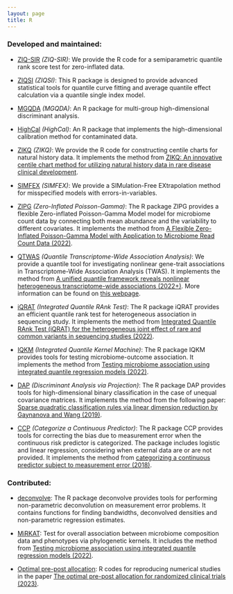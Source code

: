 ```yaml
---
layout: page
title: R 
---
```


### Developed and maintained:

   - [ZIQ-SIR](https://github.com/tianyingw/ZIQ-SIR) _(ZIQ-SIR)_: We provide the R code for a semiparametric quantile rank score test for zero-inflated data.

   - [ZIQSI](https://github.com/tianyingw/ZIQSI) _(ZIQSI)_: This R package is designed to provide advanced statistical tools for quantile curve fitting and average quantile effect calculation via a quantile single index model.

   - [MGQDA](https://github.com/tianyingw/MGQDA/tree/main) _(MGQDA)_: An R package for multi-group high-dimensional discriminant analysis.

   - [HighCal](http://github.com/tianyingw/HighCal) _(HighCal)_: An R package that implements the high-dimensional calibration method for contaminated data.
     
   - [ZIKQ](https://github.com/tianyingw/ZIKQ) _(ZIKQ)_: We provide the R code for constructing centile charts for natural history data. It implements the method from [ZIKQ: An innovative centile chart method for utilizing natural history data in rare disease clinical development]().
   
   - [SIMFEX](https://github.com/tianyingw/SIMFEX) _(SIMFEX)_: We provide a SIMulation-Free EXtrapolation method for misspecified models with errors-in-variables.
   
   - [ZIPG](https://cran.r-project.org/web/packages/ZIPG/index.html) _(Zero-Inflated Poisson-Gamma)_: The R package ZIPG provides a flexible Zero-inflated Poisson-Gamma Model model for microbiome count data by connecting both mean abundance and the variability to different covariates. It implements the method from [A Flexible Zero-Inflated Poisson-Gamma Model with Application to Microbiome Read Count Data (2022)](https://www.tandfonline.com/doi/abs/10.1080/01621459.2022.2151447?journalCode=uasa20).
   
   - [QTWAS](https://github.com/tianyingw/QTWAS) _(Quantile Transcriptome-Wide Association Analysis)_: We provide a quantile tool for investigating nonlinear gene-trait associations in Transcriptome-Wide Association Analysis (TWAS). It implements the method from [A unified quantile framework reveals nonlinear heterogeneous transcriptome-wide associations (2022+)](https://arxiv.org/pdf/2207.12081.pdf). More information can be found on [this webpage](https://tianyingw.github.io/QTWAS/).
  
   - [iQRAT](https://github.com/tianyingw/iQRAT) _(Integrated Quantile RAnk Test)_: The R package iQRAT provides an efficient quantile rank test for heterogeneous association in sequencing study. It implements the method from [Integrated Quantile RAnk Test (iQRAT) for the heterogeneous joint effect of rare and common variants in sequencing studies (2022)](https://arxiv.org/abs/1910.10102).

   - [IQKM](https://github.com/tianyingw/IQKM) _(Integrated Quantile Kernel Machine)_: The R package IQKM provides tools for testing microbiome-outcome association. It implements the method from [Testing microbiome association using integrated quantile regression models (2022)](https://academic.oup.com/bioinformatics/advance-article-abstract/doi/10.1093/bioinformatics/btab668/6374494).

   - [DAP](https://cran.r-project.org/web/packages/DAP/index.html) _(Discriminant Analysis via Projection)_: The R package DAP provides tools for high-dimensional binary classification in the case of unequal covariance matrices. It implements the method from the following paper:
[Sparse quadratic classification rules via linear dimension reduction by Gaynanova and Wang (2019)](https://arxiv.org/abs/1711.04817).

  - [CCP](https://github.com/tianyingw/CCP) _(Categorize a Continuous Predictor)_: The R package CCP provides tools for correcting the bias due to measurement error when the continuous risk predictor is categorized. The package includes logistic and linear regression, considering when external data are or are not provided. It implements the method from [categorizing a continuous predictor subject to measurement error (2018)](https://projecteuclid.org/euclid.ejs/1544518836).
    

### Contributed:

  - [deconvolve](https://rdrr.io/github/TimothyHyndman/deconvolve/man/deconvolve-package.html): The R package deconvolve provides tools for performing non-parametric deconvolution on measurement error problems. It contains functions for finding bandwidths, deconvolved densities and non-parametric regression estimates.

  - [MiRKAT](https://cran.r-project.org/web/packages/MiRKAT/index.html): Test for overall association between microbiome composition data and phenotypes via phylogenetic kernels. It includes the method from [Testing microbiome association using integrated quantile regression models (2022)](https://academic.oup.com/bioinformatics/advance-article-abstract/doi/10.1093/bioinformatics/btab668/6374494).
  
  - [Optimal pre-post allocation](https://doi.org/10.5281/zenodo.7594938): R codes for reproducing numerical studies in the paper [The optimal pre-post allocation for randomized clinical trials (2023)](https://bmcmedresmethodol.biomedcentral.com/articles/10.1186/s12874-023-01893-w).

